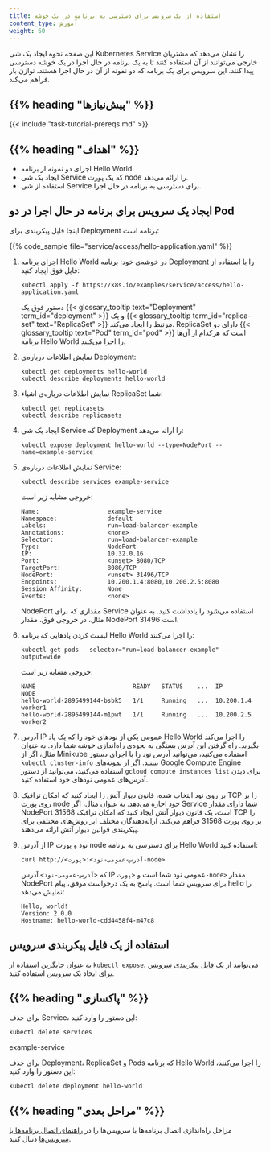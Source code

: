 ```yaml
---
title: استفاده از یک سرویس برای دسترسی به برنامه در یک خوشه
content_type: آموزش
weight: 60
---
```


<!-- overview -->

این صفحه نحوه ایجاد یک شی Kubernetes Service را نشان می‌دهد که مشتریان خارجی می‌توانند از آن استفاده کنند تا به یک برنامه در حال اجرا در یک خوشه دسترسی پیدا کنند. این سرویس برای یک برنامه که دو نمونه از آن در حال اجرا هستند، توازن بار فراهم می‌کند.

## {{% heading "پیش‌نیازها" %}}

{{< include "task-tutorial-prereqs.md" >}}

## {{% heading "اهداف" %}}

- اجرای دو نمونه از برنامه Hello World.
- ایجاد یک شی Service که یک پورت node را ارائه می‌دهد.
- استفاده از شی Service برای دسترسی به برنامه در حال اجرا.

<!-- lessoncontent -->

## ایجاد یک سرویس برای برنامه در حال اجرا در دو Pod

اینجا فایل پیکربندی برای Deployment برنامه است:

{{% code_sample file="service/access/hello-application.yaml" %}}

1. اجرای برنامه Hello World در خوشه‌ی خود:
   برنامه Deployment را با استفاده از فایل فوق ایجاد کنید:

   ```shell
   kubectl apply -f https://k8s.io/examples/service/access/hello-application.yaml
   ```

   دستور فوق یک
   {{< glossary_tooltip text="Deployment" term_id="deployment" >}}
   و یک
   {{< glossary_tooltip term_id="replica-set" text="ReplicaSet" >}}
   مرتبط را ایجاد می‌کند. ReplicaSet دارای دو
   {{< glossary_tooltip text="Pod" term_id="pod" >}}
   است که هرکدام از آن‌ها برنامه Hello World را اجرا می‌کنند.

1. نمایش اطلاعات درباره‌ی Deployment:

   ```shell
   kubectl get deployments hello-world
   kubectl describe deployments hello-world
   ```

1. نمایش اطلاعات درباره‌ی اشیاء ReplicaSet شما:

   ```shell
   kubectl get replicasets
   kubectl describe replicasets
   ```

1. ایجاد یک شی Service که Deployment را ارائه می‌دهد:

   ```shell
   kubectl expose deployment hello-world --type=NodePort --name=example-service
   ```

1. نمایش اطلاعات درباره‌ی Service:

   ```shell
   kubectl describe services example-service
   ```

   خروجی مشابه زیر است:

   ```none
   Name:                   example-service
   Namespace:              default
   Labels:                 run=load-balancer-example
   Annotations:            <none>
   Selector:               run=load-balancer-example
   Type:                   NodePort
   IP:                     10.32.0.16
   Port:                   <unset> 8080/TCP
   TargetPort:             8080/TCP
   NodePort:               <unset> 31496/TCP
   Endpoints:              10.200.1.4:8080,10.200.2.5:8080
   Session Affinity:       None
   Events:                 <none>
   ```

   NodePort مقداری که برای Service استفاده می‌شود را یادداشت کنید. به عنوان مثال، در خروجی فوق، مقدار NodePort 31496 است.

1. لیست کردن پادهایی که برنامه Hello World را اجرا می‌کنند:

   ```shell
   kubectl get pods --selector="run=load-balancer-example" --output=wide
   ```

   خروجی مشابه زیر است:

   ```none
   NAME                           READY   STATUS    ...  IP           NODE
   hello-world-2895499144-bsbk5   1/1     Running   ...  10.200.1.4   worker1
   hello-world-2895499144-m1pwt   1/1     Running   ...  10.200.2.5   worker2
   ```

1. آدرس IP عمومی یکی از نودهای خود را که یک پاد Hello World را اجرا می‌کند بگیرید. راه گرفتن این آدرس بستگی به نحوه‌ی راه‌اندازی خوشه شما دارد. به عنوان مثال، اگر از Minikube استفاده می‌کنید، می‌توانید آدرس نود را با اجرای دستور `kubectl cluster-info` ببینید. اگر از نمونه‌های Google Compute Engine استفاده می‌کنید، می‌توانید از دستور `gcloud compute instances list` برای دیدن آدرس‌های عمومی نودهای خود استفاده کنید.

1. بر روی نود انتخاب شده، قانون دیوار آتش را ایجاد کنید که امکان ترافیک TCP را بر روی پورت node خود اجازه می‌دهد. به عنوان مثال، اگر Service شما دارای مقدار NodePort 31568 است، یک قانون دیوار آتش ایجاد کنید که امکان ترافیک TCP را بر روی پورت 31568 فراهم می‌کند. ارائه‌دهندگان مختلف ابر روش‌های مختلفی برای پیکربندی قوانین دیوار آتش ارائه می‌دهند.

1. از آدرس IP نود و پورت node برای دسترسی به برنامه Hello World استفاده کنید:

   ```shell
   curl http://<آدرس-عمومی-نود>:<پورت-node>
   ```

   که `<آدرس-عمومی-نود>` آدرس IP عمومی نود شما است و `<پورت-node>` مقدار NodePort برای سرویس شما است. پاسخ به یک درخواست موفق، پیام hello را نمایش می‌دهد:

   ```none
   Hello, world!
   Version: 2.0.0
   Hostname: hello-world-cdd4458f4-m47c8
   ```

## استفاده از یک فایل پیکربندی سرویس

به عنوان جایگزین استفاده از `kubectl expose`، می‌توانید از یک [فایل پیکربندی سرویس](/docs/concepts/services-networking/service/) برای ایجاد یک سرویس استفاده کنید.

## {{% heading "پاکسازی" %}}

برای حذف Service، این دستور را وارد کنید:

    kubectl delete services

 example-service

برای حذف Deployment، ReplicaSet و Pods که برنامه Hello World را اجرا می‌کنند، این دستور را وارد کنید:

    kubectl delete deployment hello-world

## {{% heading "مراحل بعدی" %}}

مراحل راه‌اندازی اتصال برنامه‌ها با سرویس‌ها را در
[راهنمای اتصال برنامه‌ها با سرویس‌ها](/docs/tutorials/services/connect-applications-service/)
دنبال کنید.
